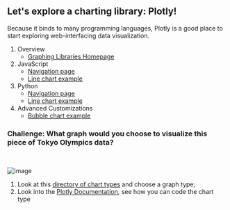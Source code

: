 ## Let's explore a charting library: Plotly!

Because it binds to many programming languages, Plotly is a good place to start exploring web-interfacing data visualization.

1. Overview
   - [Graphing Libraries Homepage](https://plotly.com/graphing-libraries/)
2. JavaScript
   - [Navigation page](https://plotly.com/javascript/line-charts/)
   - [Line chart example](https://plotly.com/javascript/line-charts/)
3. Python
   - [Navigation page](https://plotly.com/python/)
   - [Line chart example](https://plotly.com/python/line-charts/)
4. Advanced Customizations
   - [Bubble chart example](https://plotly.com/python/bubble-charts/)


### Challenge: What graph would you choose to visualize this piece of Tokyo Olympics data?
<br>

![image](https://user-images.githubusercontent.com/53935081/145181768-8c814809-d111-4c2f-a58b-d13b435d96ed.png)
1. Look at this [directory of chart types](https://datavizcatalogue.com/search/patterns.html) and choose a graph type;
2. Look into the [Plotly Documentation](https://plotly.com/graphing-libraries/), see how you can code the chart type
